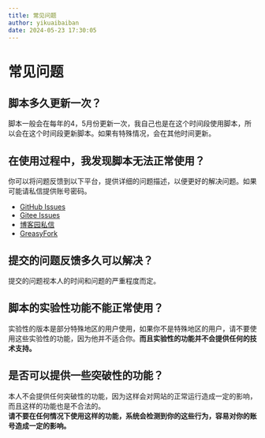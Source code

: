 ```yaml
---
title: 常见问题
author: yikuaibaiban
date: 2024-05-23 17:30:05
---
```


# 常见问题

## 脚本多久更新一次？
脚本一般会在每年的4，5月份更新一次，我自己也是在这个时间段使用脚本，所以会在这个时间段更新脚本。如果有特殊情况，会在其他时间更新。

## 在使用过程中，我发现脚本无法正常使用？
你可以将问题反馈到以下平台，提供详细的问题描述，以便更好的解决问题。如果可能请私信提供账号密码。
- [GitHub Issues](https://github.com/yikuaibaiban/chinahrt-autoplay/issues)
- [Gitee Issues](https://gitee.com/yikuaibaiban/chinahrt-autoplay/issues)
- [博客园私信](https://msg.cnblogs.com/send/ykbb)
- [GreasyFork](https://greasyfork.org/zh-CN/scripts/400775-chinahrt%E7%BB%A7%E7%BB%AD%E6%95%99%E8%82%B2-chinahrt%E5%85%A8%E8%87%AA%E5%8A%A8%E5%88%B7%E8%AF%BE-%E8%A7%A3%E9%99%A4%E7%B3%BB%E7%BB%9F%E9%99%90%E5%88%B6/feedback)

## 提交的问题反馈多久可以解决？
提交的问题视本人的时间和问题的严重程度而定。

## 脚本的实验性功能不能正常使用？
实验性的版本是部分特殊地区的用户使用，如果你不是特殊地区的用户，请不要使用这些实验性的功能，因为他并不适合你。**而且实验性的功能并不会提供任何的技术支持。**

## 是否可以提供一些突破性的功能？
本人不会提供任何突破性的功能，因为这样会对网站的正常运行造成一定的影响，而且这样的功能也是不合法的。  
**请不要在任何情况下使用这样的功能，系统会检测到你的这些行为，容易对你的账号造成一定的影响。**